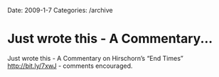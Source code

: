 Date: 2009-1-7
Categories: /archive

# Just wrote this - A Commentary...

Just wrote this - A Commentary on Hirschorn’s “End Times” <a href="http://bit.ly/7xwJ" rel="nofollow">http://bit.ly/7xwJ</a> - comments encouraged.
